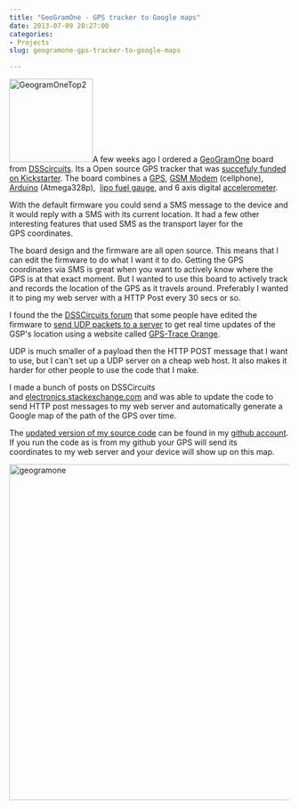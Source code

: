 ```yaml
---
title: "GeoGramOne - GPS tracker to Google maps"
date: 2013-07-09 20:27:00
categories:
- Projects
slug: geogramone-gps-tracker-to-google-maps

---
```


<a href="/public/uploads/2013/07/GeogramOneTop2.jpg"><img class="size-thumbnail wp-image-3438 alignright" alt="GeogramOneTop2" src="/public/uploads/2013/07/GeogramOneTop2-150x150.jpg" width="150" height="150" /></a>A few weeks ago I ordered a <a href="http://dsscircuits.com/geogram-one.html">GeoGramOne</a> board from <a href="http://dsscircuits.com">DSScircuits</a>. Its a Open source GPS tracker that was <a href="http://www.kickstarter.com/projects/dsscircuits/open-source-tracking-device">succefuly funded on Kickstarter</a>. The board combines a <a href="http://en.wikipedia.org/wiki/Global_Positioning_System">GPS</a>, <a href="https://en.wikipedia.org/wiki/GSM">GSM Modem</a> (cellphone), <a href="http://www.arduino.cc/">Arduino</a> (Atmega328p),  <a href="https://www.sparkfun.com/products/10617">lipo fuel gauge</a>, and 6 axis digital <a href="http://en.wikipedia.org/wiki/Accelerometer">accelerometer</a>.

With the default firmware you could send a SMS message to the device and it would reply with a SMS with its current location. It had a few other interesting features that used SMS as the transport layer for the GPS coordinates.

The board design and the firmware are all open source. This means that I can edit the firmware to do what I want it to do. Getting the GPS coordinates via SMS is great when you want to actively know where the GPS is at that exact moment. But I wanted to use this board to actively track and records the location of the GPS as it travels around. Preferably I wanted it to ping my web server with a HTTP Post every 30 secs or so.

I found the the <a href="http://www.dsscircuits.com/forum/">DSSCircuits forum</a> that some people have edited the firmware to <a href="http://www.dsscircuits.com/forum/index.php/topic,62.0.html">send UDP packets to a server</a> to get real time updates of the GSP's location using a website called <a href="http://gps-trace.com/">GPS-Trace Orange</a>.

UDP is much smaller of a payload then the HTTP POST message that I want to use, but I can't set up a UDP server on a cheap web host. It also makes it harder for other people to use the code that I make.

I made a bunch of posts on DSSCircuits and <a href="http://electronics.stackexchange.com/">electronics.stackexchange.com</a> and was able to update the code to send HTTP post messages to my web server and automatically generate a Google map of the path of the GPS over time.

The <a href="https://github.com/funvill/GeogramONE">updated version of my source code</a> can be found in my <a href="https://github.com/funvill/">github account</a>. If you run the code as is from my github your GPS will send its coordinates to my web server and your device will show up on this map.

<a href="/public/uploads/2013/07/geogramone.png"><img class="alignnone size-full wp-image-3441" alt="geogramone" src="/public/uploads/2013/07/geogramone.png" width="924" height="604" /></a>

&nbsp;
